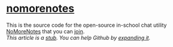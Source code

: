 # [nomorenotes](https://nomorenotes.herokuapp.com/)
This is the source code for the open-source in-school chat utility [NoMoreNotes](https://nomorenotes.herokuapp.com/) that you can [join](https://nomorenotes.herokuapp.com/chat).  
*This article is a [stub](https://en.wikipedia.org/wiki/Template:Stub). You can help Github by [expanding it](https://github.com/nomorenotes/nomorenotes/edit/worksihope/README.md).*
